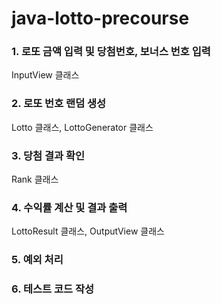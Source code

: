 # java-lotto-precourse



### 1. 로또 금액 입력 및 당첨번호, 보너스 번호 입력 
  InputView 클래스
### 2. 로또 번호 랜덤 생성
  Lotto 클래스, LottoGenerator 클래스
### 3. 당첨 결과 확인
  Rank 클래스
### 4. 수익률 계산 및 결과 출력
  LottoResult 클래스, OutputView 클래스
### 5. 예외 처리
### 6. 테스트 코드 작성
